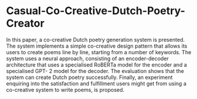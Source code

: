 # Casual-Co-Creative-Dutch-Poetry-Creator
In this paper, a co-creative Dutch poetry generation system is presented. The system implements a simple co-creative design pattern that allows its users to create poems line by line, starting from a number of keywords. The system uses a neural approach, consisting of an encoder-decoder architecture that uses a specialised RoBERTa model for the encoder and a specialised GPT- 2 model for the decoder. The evaluation shows that the system can create Dutch poetry successfully. Finally, an experiment enquiring into the satisfaction and fulfillment users might get from using a co-creative system to write poems, is proposed.
